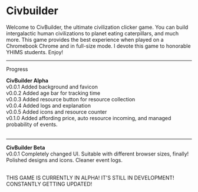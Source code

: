 # Civbuilder
  Welcome to CivBuilder, the ultimate civilization clicker game. You can build intergalactic human civilizations to planet eating caterpillars, and much more. This game provides the best experience when played on a Chromebook Chrome and in full-size mode. I devote this game to honorable YHIMS students. Enjoy! 

----------------------------------------------------------------------------------------------------------------------------------------------------------

Progress<br>

**CivBuilder Alpha<br>**
v0.0.1 Added background and favicon <br>
v0.0.2 Added age bar for tracking time<br>
v0.0.3 Added resource button for resource collection<br>
v0.0.4 Added logs and explanation<br>
v0.0.5 Added icons and resource counter<br>
v0.1.0 Added affording price, auto resource incoming, and managed probability of events.<br><br>

----------------------------------------------------------------------------------------------------------------------------------------------------------

**CivBuilder Beta<br>**
v0.0.1 Completely changed UI. Suitable with different browser sizes, finally! Polished designs and icons. Cleaner event logs. <br><br>

THIS GAME IS CURRENTLY IN ALPHA! IT'S STILL IN DEVELOPMENT! CONSTANTLY GETTING UPDATED!
